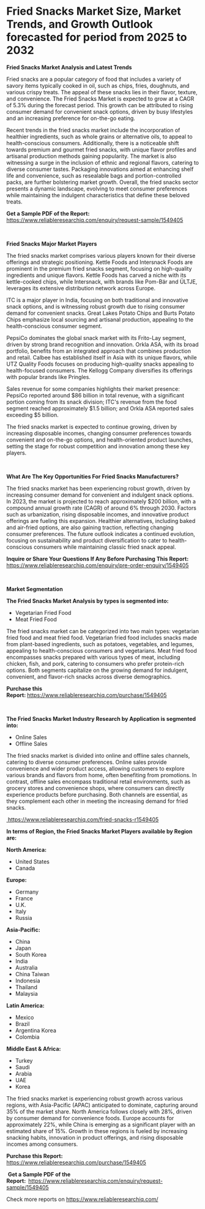 <p><h1>Fried Snacks Market Size, Market Trends, and Growth Outlook forecasted for period from 2025 to 2032</h1></p><p><strong>Fried Snacks Market Analysis and Latest Trends</strong></p>
<p><p>Fried snacks are a popular category of food that includes a variety of savory items typically cooked in oil, such as chips, fries, doughnuts, and various crispy treats. The appeal of these snacks lies in their flavor, texture, and convenience. The Fried Snacks Market is expected to grow at a CAGR of 5.3% during the forecast period. This growth can be attributed to rising consumer demand for convenient snack options, driven by busy lifestyles and an increasing preference for on-the-go eating.</p><p>Recent trends in the fried snacks market include the incorporation of healthier ingredients, such as whole grains or alternative oils, to appeal to health-conscious consumers. Additionally, there is a noticeable shift towards premium and gourmet fried snacks, with unique flavor profiles and artisanal production methods gaining popularity. The market is also witnessing a surge in the inclusion of ethnic and regional flavors, catering to diverse consumer tastes. Packaging innovations aimed at enhancing shelf life and convenience, such as resealable bags and portion-controlled packs, are further bolstering market growth. Overall, the fried snacks sector presents a dynamic landscape, evolving to meet consumer preferences while maintaining the indulgent characteristics that define these beloved treats.</p></p>
<p><strong>Get a Sample PDF of the Report:&nbsp;</strong> <a href="https://www.reliableresearchiq.com/enquiry/request-sample/1549405?utm_campaign=2319&utm_medium=2&utm_source=Github&utm_content=ia&utm_term=07042025&utm_id=fried-snacks">https://www.reliableresearchiq.com/enquiry/request-sample/1549405</a></p>
<p>&nbsp;</p>
<p><strong>Fried Snacks Major Market Players</strong></p>
<p><p>The fried snacks market comprises various players known for their diverse offerings and strategic positioning. Kettle Foods and Intersnack Foods are prominent in the premium fried snacks segment, focusing on high-quality ingredients and unique flavors. Kettle Foods has carved a niche with its kettle-cooked chips, while Intersnack, with brands like Pom-Bär and ÜLTJE, leverages its extensive distribution network across Europe.</p><p>ITC is a major player in India, focusing on both traditional and innovative snack options, and is witnessing robust growth due to rising consumer demand for convenient snacks. Great Lakes Potato Chips and Burts Potato Chips emphasize local sourcing and artisanal production, appealing to the health-conscious consumer segment.</p><p>PepsiCo dominates the global snack market with its Frito-Lay segment, driven by strong brand recognition and innovation. Orkla ASA, with its broad portfolio, benefits from an integrated approach that combines production and retail. Calbee has established itself in Asia with its unique flavors, while UTZ Quality Foods focuses on producing high-quality snacks appealing to health-focused consumers. The Kellogg Company diversifies its offerings with popular brands like Pringles.</p><p>Sales revenue for some companies highlights their market presence: PepsiCo reported around $86 billion in total revenue, with a significant portion coming from its snack division; ITC's revenue from the food segment reached approximately $1.5 billion; and Orkla ASA reported sales exceeding $5 billion.</p><p>The fried snacks market is expected to continue growing, driven by increasing disposable incomes, changing consumer preferences towards convenient and on-the-go options, and health-oriented product launches, setting the stage for robust competition and innovation among these key players.</p></p>
<p>&nbsp;</p>
<p><strong>What Are The Key Opportunities For Fried Snacks Manufacturers?</strong></p>
<p><p>The fried snacks market has been experiencing robust growth, driven by increasing consumer demand for convenient and indulgent snack options. In 2023, the market is projected to reach approximately $200 billion, with a compound annual growth rate (CAGR) of around 6% through 2030. Factors such as urbanization, rising disposable incomes, and innovative product offerings are fueling this expansion. Healthier alternatives, including baked and air-fried options, are also gaining traction, reflecting changing consumer preferences. The future outlook indicates a continued evolution, focusing on sustainability and product diversification to cater to health-conscious consumers while maintaining classic fried snack appeal.</p></p>
<p><strong>Inquire or Share Your Questions If Any Before Purchasing This Report:</strong> <a href="https://www.reliableresearchiq.com/enquiry/pre-order-enquiry/1549405?utm_campaign=2319&utm_medium=2&utm_source=Github&utm_content=ia&utm_term=07042025&utm_id=fried-snacks">https://www.reliableresearchiq.com/enquiry/pre-order-enquiry/1549405</a></p>
<p>&nbsp;</p>
<p><strong>Market Segmentation</strong></p>
<p><strong>The Fried Snacks Market Analysis by types is segmented into:</strong></p>
<p><ul><li>Vegetarian Fried Food</li><li>Meat Fried Food</li></ul></p>
<p><p>The fried snacks market can be categorized into two main types: vegetarian fried food and meat fried food. Vegetarian fried food includes snacks made from plant-based ingredients, such as potatoes, vegetables, and legumes, appealing to health-conscious consumers and vegetarians. Meat fried food encompasses snacks prepared with various types of meat, including chicken, fish, and pork, catering to consumers who prefer protein-rich options. Both segments capitalize on the growing demand for indulgent, convenient, and flavor-rich snacks across diverse demographics.</p></p>
<p><strong>Purchase this Report:&nbsp;</strong><a href="https://www.reliableresearchiq.com/purchase/1549405?utm_campaign=2319&utm_medium=2&utm_source=Github&utm_content=ia&utm_term=07042025&utm_id=fried-snacks">https://www.reliableresearchiq.com/purchase/1549405</a></p>
<p>&nbsp;</p>
<p><strong>The Fried Snacks Market Industry Research by Application is segmented into:</strong></p>
<p><ul><li>Online Sales</li><li>Offline Sales</li></ul></p>
<p><p>The fried snacks market is divided into online and offline sales channels, catering to diverse consumer preferences. Online sales provide convenience and wider product access, allowing customers to explore various brands and flavors from home, often benefiting from promotions. In contrast, offline sales encompass traditional retail environments, such as grocery stores and convenience shops, where consumers can directly experience products before purchasing. Both channels are essential, as they complement each other in meeting the increasing demand for fried snacks.</p></p>
<p><a href="https://www.reliableresearchiq.com/fried-snacks-r1549405?utm_campaign=2319&utm_medium=2&utm_source=Github&utm_content=ia&utm_term=07042025&utm_id=fried-snacks">&nbsp;https://www.reliableresearchiq.com/fried-snacks-r1549405</a></p>
<p><strong>In terms of Region, the Fried Snacks Market Players available by Region are:</strong></p>
<p>
    <p> <strong> North America: </strong>
        <ul>
            <li>United States</li>
            <li>Canada</li>
        </ul>
        </p> 
    <p> <strong> Europe: </strong>
        <ul>
            <li>Germany</li>
            <li>France</li>
            <li>U.K.</li>
            <li>Italy</li>
            <li>Russia</li>
        </ul>
        </p> 
    <p> <strong> Asia-Pacific: </strong>
        <ul>
            <li>China</li>
            <li>Japan</li>
            <li>South Korea</li>
            <li>India</li>
            <li>Australia</li>
            <li>China Taiwan</li>
            <li>Indonesia</li>
            <li>Thailand</li>
            <li>Malaysia</li>
        </ul>
        </p> 
    <p> <strong> Latin America: </strong>
        <ul>
            <li>Mexico</li>
            <li>Brazil</li>
            <li>Argentina Korea</li>
            <li>Colombia</li>
        </ul>
        </p> 
    <p> <strong> Middle East & Africa: </strong>
        <ul>
            <li>Turkey</li>
            <li>Saudi</li>
            <li>Arabia</li>
            <li>UAE</li>
            <li>Korea</li>
        </ul>
    </p>
    </p>
<p><p>The fried snacks market is experiencing robust growth across various regions, with Asia-Pacific (APAC) anticipated to dominate, capturing around 35% of the market share. North America follows closely with 28%, driven by consumer demand for convenience foods. Europe accounts for approximately 22%, while China is emerging as a significant player with an estimated share of 15%. Growth in these regions is fueled by increasing snacking habits, innovation in product offerings, and rising disposable incomes among consumers.</p></p>
<p><strong>Purchase this Report: </strong><a href="https://www.reliableresearchiq.com/purchase/1549405?utm_campaign=2319&utm_medium=2&utm_source=Github&utm_content=ia&utm_term=07042025&utm_id=fried-snacks">https://www.reliableresearchiq.com/purchase/1549405</a></p>
<p>&nbsp;<strong>Get a Sample PDF of the Report:&nbsp;&nbsp;</strong><a href="https://www.reliableresearchiq.com/enquiry/request-sample/1549405?utm_campaign=2319&utm_medium=2&utm_source=Github&utm_content=ia&utm_term=07042025&utm_id=fried-snacks">https://www.reliableresearchiq.com/enquiry/request-sample/1549405</a></p>
<p><strong></strong></p>
<p>Check more reports on <a href="https://www.reliableresearchiq.com/?utm_campaign=2319&utm_medium=2&utm_source=Github&utm_content=ia&utm_term=07042025&utm_id=fried-snacks">https://www.reliableresearchiq.com/</a></p>